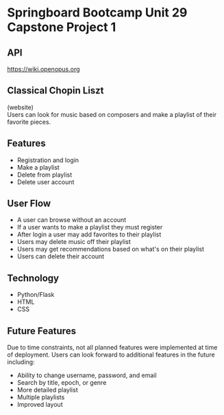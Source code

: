 # Springboard Bootcamp Unit 29 Capstone Project 1

## API
https://wiki.openopus.org

## Classical Chopin Liszt
(website)  
Users can look for music based on composers and make a playlist of their favorite pieces.

## Features
- Registration and login
- Make a playlist
- Delete from playlist
- Delete user account

## User Flow
- A user can browse without an account
- If a user wants to make a playlist they must register
- After login a user may add favorites to their playlist
- Users may delete music off their playlist
- Users may get recommendations based on what's on their playlist
- Users can delete their account

## Technology
- Python/Flask
- HTML
- CSS

## Future Features

Due to time constraints, not all planned features were implemented at time of deployment. Users can look forward to additional features in the future including:

- Ability to change username, password, and email
- Search by title, epoch, or genre
- More detailed playlist
- Multiple playlists
- Improved layout